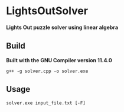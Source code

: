 # LightsOutSolver
**Lights Out puzzle solver using linear algebra**

## Build
**Built with the GNU Compiler version 11.4.0**
```commandline
g++ -g solver.cpp -o solver.exe
```

## Usage
```commandline
solver.exe input_file.txt [-F]
```
